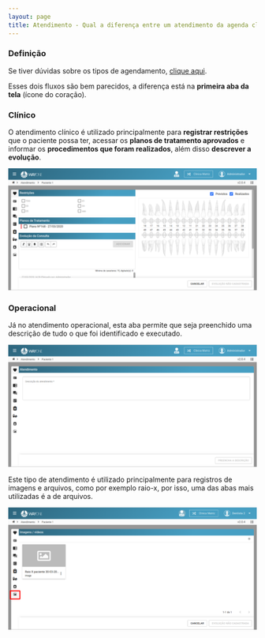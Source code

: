 ```yaml
---
layout: page
title: Atendimento - Qual a diferença entre um atendimento da agenda clínica e da operacional?
---
```


### Definição

Se tiver dúvidas sobre os tipos de agendamento, [clique aqui](/pages/agenda/tipos-agendamento).

Esses dois fluxos são bem parecidos, a diferença está na **primeira aba da tela** (ícone do coração). 

### Clínico

O atendimento clínico é utilizado principalmente para **registrar restrições** que o paciente possa ter, acessar os **planos de tratamento aprovados** e informar os **procedimentos que foram realizados**, além disso **descrever a evolução**.

<p align="center">
  <img alt="Tipos de agendamento" src="/pages/agenda/tipos-agendamento/atendimento_clinico.png" width="800">
</p>

### Operacional

Já no atendimento operacional, esta aba permite que seja preenchido uma descrição de tudo o que foi identificado e executado.

<p align="center">
  <img alt="Tipos de agendamento" src="/pages/agenda/tipos-agendamento/atendimento_operacional.png" width="800">
</p>

Este tipo de atendimento é utilizado principalmente para registros de imagens e arquivos, como por exemplo raio-x, por isso, uma das abas mais utilizadas é a de arquivos.

<p align="center">
  <img alt="Tipos de agendamento" src="/pages/atendimento/diferenca-entre-atendimento-clinico-e-operacional/arquivos.png" width="800">
</p>
